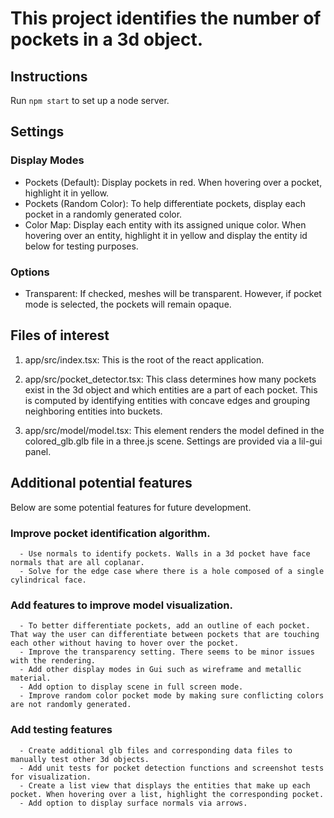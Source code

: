 # This project identifies the number of pockets in a 3d object.

## Instructions

Run `npm start` to set up a node server.

## Settings

### Display Modes

- Pockets (Default): Display pockets in red. When hovering over a pocket, highlight it in yellow.
- Pockets (Random Color): To help differentiate pockets, display each pocket in a randomly generated color.
- Color Map: Display each entity with its assigned unique color. When hovering over an entity, highlight it in yellow and display the entity id below for testing purposes.

### Options

- Transparent: If checked, meshes will be transparent. However, if pocket mode is selected, the pockets will remain opaque.

## Files of interest

1. app/src/index.tsx: This is the root of the react application.

2. app/src/pocket_detector.tsx: This class determines how many pockets exist in the 3d object and which entities are a part of each pocket. This is computed by identifying entities with concave edges and grouping neighboring entities into buckets.

3. app/src/model/model.tsx: This element renders the model defined in the colored_glb.glb file in a three.js scene. Settings are provided via a lil-gui panel.

## Additional potential features

Below are some potential features for future development.

### Improve pocket identification algorithm.
      - Use normals to identify pockets. Walls in a 3d pocket have face normals that are all coplanar.
      - Solve for the edge case where there is a hole composed of a single cylindrical face.

### Add features to improve model visualization.
      - To better differentiate pockets, add an outline of each pocket. That way the user can differentiate between pockets that are touching each other without having to hover over the pocket.
      - Improve the transparency setting. There seems to be minor issues with the rendering.
      - Add other display modes in Gui such as wireframe and metallic material.
      - Add option to display scene in full screen mode.
      - Improve random color pocket mode by making sure conflicting colors are not randomly generated.

### Add testing features
      - Create additional glb files and corresponding data files to manually test other 3d objects.
      - Add unit tests for pocket detection functions and screenshot tests for visualization.
      - Create a list view that displays the entities that make up each pocket. When hovering over a list, highlight the corresponding pocket.
      - Add option to display surface normals via arrows.

